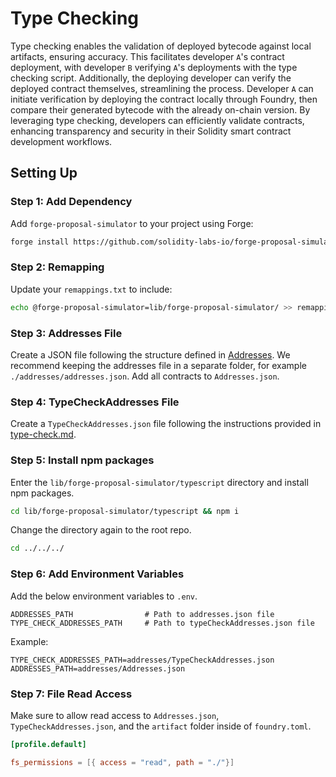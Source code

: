 # Type Checking

Type checking enables the validation of deployed bytecode against local artifacts, ensuring accuracy. This facilitates developer `A`'s contract deployment, with developer `B` verifying `A`'s deployments with the type checking script. Additionally, the deploying developer can verify the deployed contract themselves, streamlining the process. Developer `A` can initiate verification by deploying the contract locally through Foundry, then compare their generated bytecode with the already on-chain version. By leveraging type checking, developers can efficiently validate contracts, enhancing transparency and security in their Solidity smart contract development workflows.

## Setting Up

### Step 1: Add Dependency

Add `forge-proposal-simulator` to your project using Forge:

```sh
forge install https://github.com/solidity-labs-io/forge-proposal-simulator.git
```

### Step 2: Remapping

Update your `remappings.txt` to include:

```sh
echo @forge-proposal-simulator=lib/forge-proposal-simulator/ >> remappings.txt
```

### Step 3: Addresses File

Create a JSON file following the structure defined in [Addresses](../overview/architecture/addresses.md). We recommend keeping the addresses file in a separate folder, for example `./addresses/addresses.json`. Add all contracts to `Addresses.json`.

### Step 4: TypeCheckAddresses File

Create a `TypeCheckAddresses.json` file following the instructions provided in [type-check.md](./type-check.md).

### Step 5: Install npm packages

Enter the `lib/forge-proposal-simulator/typescript` directory and install npm packages.

```bash
cd lib/forge-proposal-simulator/typescript && npm i
```

Change the directory again to the root repo.

```bash
cd ../../../
```

### Step 6: Add Environment Variables

Add the below environment variables to `.env`.

```
ADDRESSES_PATH                # Path to addresses.json file
TYPE_CHECK_ADDRESSES_PATH     # Path to typeCheckAddresses.json file
```

Example:

```
TYPE_CHECK_ADDRESSES_PATH=addresses/TypeCheckAddresses.json
ADDRESSES_PATH=addresses/Addresses.json
```

### Step 7: File Read Access

Make sure to allow read access to `Addresses.json`, `TypeCheckAddresses.json`, and the `artifact` folder inside of `foundry.toml`.

```toml
[profile.default]

fs_permissions = [{ access = "read", path = "./"}]
```
